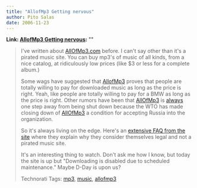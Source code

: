 ```yaml
---
title: "AllofMp3 Getting nervous"
author: Pito Salas
date: 2006-11-23
---
```


**Link: [AllofMp3 Getting nervous](None):** ""


>
> I've written about [AllOfMp3.com](<http://www.allofmp3.com>) before. I can't
> say other than it's a pirated music site. You can buy mp3's of music of all
> kinds, from a nice catalog, at ridiculously low prices (like $3 or less for
> a complete album.)
>
> Some wags have suggested that [AllofMp3](<http://www.allofmp3.com>) proves
> that people are totally willing to pay for downloaded music as long as the
> price is right. Yeah, like people are totally willing to pay for a BMW as
> long as the price is right. Other rumors have been that
> [AllOfMp3](<http://www.allofmp3.com>) is
> [always](<http://www.msnbc.msn.com/id/15653071/>) one step away from being
> shut down because the WTO has made closing down of
> [AllOfMp3](<http://www.allofmp3.com>) a condition for accepting Russia into
> the organization.
>
> So it's always living on the edge. Here's an [extensive FAQ from the
> site](<http://www.allofmp3.com/press/centre.shtml?s=993&d=18191974>) where
> they explain why they consider themselves legal and not a pirated music
> site.
>
> It's an interesting thing to watch. Don't ask me how I know, but today the
> site is up but "Downloading is disabled due to scheduled maintenance." Maybe
> D-Day is upon us?
>
> Technorati Tags: [mp3](<http://www.technorati.com/tag/mp3>),
> [music](<http://www.technorati.com/tag/music>),
> [allofmp3](<http://www.technorati.com/tag/allofmp3>)


